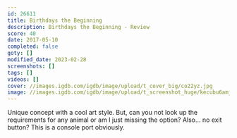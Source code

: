 ```yaml
---
id: 26611
title: Birthdays the Beginning
description: Birthdays the Beginning - Review
score: 40
date: 2017-05-10
completed: false
goty: []
modified_date: 2023-02-28
screenshots: []
tags: []
videos: []
cover: //images.igdb.com/igdb/image/upload/t_cover_big/co22yz.jpg
image: //images.igdb.com/igdb/image/upload/t_screenshot_huge/kecubu6amjonwweujssq.jpg
---
```

Unique concept with a cool art style. But, can you not look up the requirements for any animal or am I just missing the option? Also... no exit button? This is a console port obviously.